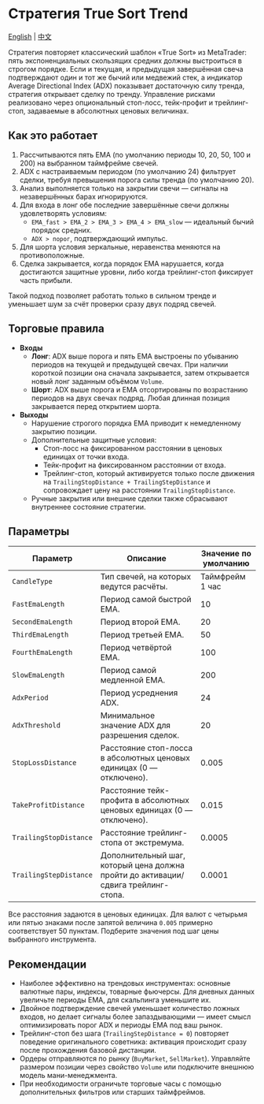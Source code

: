 # Стратегия True Sort Trend
[English](README.md) | [中文](README_cn.md)

Стратегия повторяет классический шаблон «True Sort» из MetaTrader: пять экспоненциальных скользящих средних должны выстроиться в строгом порядке. Если и текущая, и предыдущая завершённая свеча подтверждают один и тот же бычий или медвежий стек, а индикатор Average Directional Index (ADX) показывает достаточную силу тренда, стратегия открывает сделку по тренду. Управление рисками реализовано через опциональный стоп-лосс, тейк-профит и трейлинг-стоп, задаваемые в абсолютных ценовых величинах.

## Как это работает

1. Рассчитываются пять EMA (по умолчанию периоды 10, 20, 50, 100 и 200) на выбранном таймфрейме свечей.
2. ADX с настраиваемым периодом (по умолчанию 24) фильтрует сделки, требуя превышения порога силы тренда (по умолчанию 20).
3. Анализ выполняется только на закрытии свечи — сигналы на незавершённых барах игнорируются.
4. Для входа в лонг обе последние завершённые свечи должны удовлетворять условиям:
   - `EMA_fast > EMA_2 > EMA_3 > EMA_4 > EMA_slow` — идеальный бычий порядок средних.
   - `ADX > порог`, подтверждающий импульс.
5. Для шорта условия зеркальные, неравенства меняются на противоположные.
6. Сделка закрывается, когда порядок EMA нарушается, когда достигаются защитные уровни, либо когда трейлинг-стоп фиксирует часть прибыли.

Такой подход позволяет работать только в сильном тренде и уменьшает шум за счёт проверки сразу двух подряд свечей.

## Торговые правила

- **Входы**
  - **Лонг**: ADX выше порога и пять EMA выстроены по убыванию периодов на текущей и предыдущей свечах. При наличии короткой позиции она сначала закрывается, затем открывается новый лонг заданным объёмом `Volume`.
  - **Шорт**: ADX выше порога и EMA отсортированы по возрастанию периодов на двух свечах подряд. Любая длинная позиция закрывается перед открытием шорта.
- **Выходы**
  - Нарушение строгого порядка EMA приводит к немедленному закрытию позиции.
  - Дополнительные защитные условия:
    - Стоп-лосс на фиксированном расстоянии в ценовых единицах от точки входа.
    - Тейк-профит на фиксированном расстоянии от входа.
    - Трейлинг-стоп, который активируется только после движения на `TrailingStopDistance + TrailingStepDistance` и сопровождает цену на расстоянии `TrailingStopDistance`.
  - Ручные закрытия или внешние сделки также сбрасывают внутреннее состояние стратегии.

## Параметры

| Параметр | Описание | Значение по умолчанию |
|----------|----------|------------------------|
| `CandleType` | Тип свечей, на которых ведутся расчёты. | Таймфрейм 1 час |
| `FastEmaLength` | Период самой быстрой EMA. | 10 |
| `SecondEmaLength` | Период второй EMA. | 20 |
| `ThirdEmaLength` | Период третьей EMA. | 50 |
| `FourthEmaLength` | Период четвёртой EMA. | 100 |
| `SlowEmaLength` | Период самой медленной EMA. | 200 |
| `AdxPeriod` | Период усреднения ADX. | 24 |
| `AdxThreshold` | Минимальное значение ADX для разрешения сделок. | 20 |
| `StopLossDistance` | Расстояние стоп-лосса в абсолютных ценовых единицах (0 — отключено). | 0.005 |
| `TakeProfitDistance` | Расстояние тейк-профита в абсолютных ценовых единицах (0 — отключено). | 0.015 |
| `TrailingStopDistance` | Расстояние трейлинг-стопа от экстремума. | 0.0005 |
| `TrailingStepDistance` | Дополнительный шаг, который цена должна пройти до активации/сдвига трейлинг-стопа. | 0.0001 |

Все расстояния задаются в ценовых единицах. Для валют с четырьмя или пятью знаками после запятой величина `0.005` примерно соответствует 50 пунктам. Подберите значения под шаг цены выбранного инструмента.

## Рекомендации

- Наиболее эффективно на трендовых инструментах: основные валютные пары, индексы, товарные фьючерсы. Для дневных данных увеличьте периоды EMA, для скальпинга уменьшите их.
- Двойное подтверждение свечей уменьшает количество ложных входов, но делает сигналы более запаздывающими — имеет смысл оптимизировать порог ADX и периоды EMA под ваш рынок.
- Трейлинг-стоп без шага (`TrailingStepDistance = 0`) повторяет поведение оригинального советника: активация происходит сразу после прохождения базовой дистанции.
- Ордеры отправляются по рынку (`BuyMarket`, `SellMarket`). Управляйте размером позиции через свойство `Volume` или подключите внешнюю модель мани-менеджмента.
- При необходимости ограничьте торговые часы с помощью дополнительных фильтров или старших таймфреймов.

